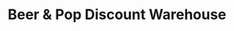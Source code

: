---
title: "Beer & Pop Discount Warehouse"
url: /erie/beer-and-pop-discount-warehouse/
shop: beverages
---